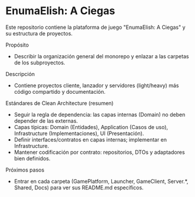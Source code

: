 # EnumaElish: A Ciegas

Este repositorio contiene la plataforma de juego "EnumaElish: A Ciegas" y su estructura de proyectos.

Propósito
- Describir la organización general del monorepo y enlazar a las carpetas de los subproyectos.

Descripción
- Contiene proyectos cliente, lanzador y servidores (light/heavy) más código compartido y documentación.

Estándares de Clean Architecture (resumen)
- Seguir la regla de dependencia: las capas internas (Domain) no deben depender de las externas.
- Capas típicas: Domain (Entidades), Application (Casos de uso), Infrastructure (Implementaciones), UI (Presentación).
- Definir interfaces/contratos en capas internas; implementar en Infrastructure.
- Mantener codificación por contrato: repositorios, DTOs y adaptadores bien definidos.

Próximos pasos
- Entrar en cada carpeta (GamePlatform, Launcher, GameClient, Server.*, Shared, Docs) para ver sus README.md específicos.
